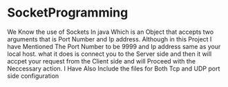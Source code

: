 # SocketProgramming
We Know the use of Sockets In java Which is an Object that accepts two arguments that is Port Number and Ip address. Although in this Project I have Mentioned The Port Number to be 9999 and Ip address same as your local host. what it does is connect you to the Server side and then it will accpet your request from the Client side and will Proceed with the Neccessary action. 
I Have Also Include the files for Both Tcp and UDP port side configuration
